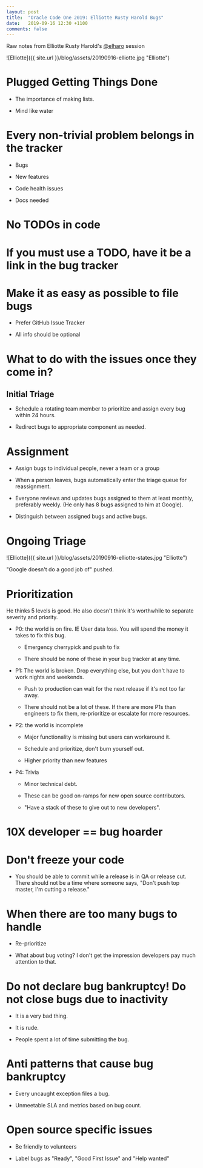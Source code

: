 ```yaml
---
layout: post
title:  "Oracle Code One 2019: Elliotte Rusty Harold Bugs"
date:   2019-09-16 12:30 +1100
comments: false
---
```


Raw notes from Elliotte Rusty Harold's [@elharo](https://twitter.com/elharo) session

![Elliotte]({{ site.url }}/blog/assets/20190916-elliotte.jpg "Elliotte")


# Plugged Getting Things Done

* The importance of making lists.

* Mind like water

# Every non-trivial problem belongs in the tracker

* Bugs

* New features

* Code health issues

* Docs needed

# No TODOs in code

# If you must use a TODO, have it be a link in the bug tracker

# Make it as easy as possible to file bugs

* Prefer GitHub Issue Tracker

* All info should be optional

# What to do with the issues once they come in?

## Initial Triage

* Schedule a rotating team member to prioritize and assign every bug
  within 24 hours.

* Redirect bugs to appropriate component as needed.

# Assignment

* Assign bugs to individual people, never a team or a group

* When a person leaves, bugs automatically enter the triage queue for
  reassignment.
  
* Everyone reviews and updates bugs assigned to them at least monthly,
  preferably weekly.  (He only has 8 bugs assigned to him at Google).
  
* Distinguish between assigned bugs and active bugs.

# Ongoing Triage

![Elliotte]({{ site.url }}/blog/assets/20190916-elliotte-states.jpg "Elliotte")

"Google doesn't do a good job of" pushed.

# Prioritization

He thinks 5 levels is good.  He also doesn't think it's worthwhile to
separate severity and priority.

* P0: the world is on fire.  IE User data loss. You will spend the money
  it takes to fix this bug.
  
   * Emergency cherrypick and push to fix
   
   * There should be none of these in your bug tracker at any time.
   
* P1: The world is broken.  Drop everything else, but you don't have to
  work nights and weekends.
  
    * Push to production can wait for the next release if it's not too
      far away.
      
    * There should not be a lot of these.  If there are more P1s than
      engineers to fix them, re-prioritize or escalate for more
      resources.
      
* P2: the world is incomplete

   * Major functionality is missing but users can workaround it.
   
   * Schedule and prioritize, don't burn yourself out.
   
   * Higher priority than new features
   
* P4: Trivia

   * Minor technical debt.
   
   * These can be good on-ramps for new open source contributors.
   
   * "Have a stack of these to give out to new developers".
   
# 10X developer == bug hoarder

# Don't freeze your code

* You should be able to commit while a release is in QA or release cut.
  There should not be a time where someone says, "Don't push top master,
  I'm cutting a release."
  
# When there are too many bugs to handle

* Re-prioritize

* What about bug voting?  I don't get the impression developers pay much
  attention to that.
  
  
  
# Do not declare bug bankruptcy! Do not close bugs due to inactivity

* It is a very bad thing.

* It is rude.

* People spent a lot of time submitting the bug.

# Anti patterns that cause bug bankruptcy

* Every uncaught exception files a bug.

* Unmeetable SLA and metrics based on bug count.

# Open source specific issues

* Be friendly to volunteers

* Label bugs as "Ready", "Good First Issue" and "Help wanted"


